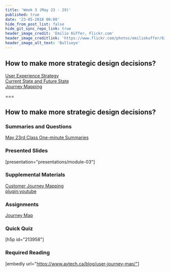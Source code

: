 ```yaml
---
title: 'Week 3 (May 23 - 29)'
published: true
date: '23-05-2018 00:00'
hide_from_post_list: false
hide_git_sync_repo_link: true
header_image_credit: 'Emilio Küffer, Flickr.com'
header_image_creditlink: 'https://www.flickr.com/photos/emiliokuffer/6384294717/'
header_image_alt_text: 'Bullseye'
---
```


## How to make more strategic design decisions?  
[User Experience Strategy](../../presentations/module-03?target=_blank#/module-03-4)  
[Current State and Future State](../../presentations/module-03?target=_blank#/module-03-5)  
[Journey Mapping](../../presentations/module-03?target=_blank#/module-03-6)  

===

## **How to make more strategic design decisions?**

### Summaries and Questions  
[May 23rd Class One-minute Summaries](https://sso.canvaslms.com/courses/1413912/assignments/9519524)

### Presented Slides  
[presentation="presentations/module-03"]

### Supplemental Materials  
[Customer Journey Mapping](https://www.youtube.com/watch?v=a40QYgO-_aM)  
[plugin:youtube](https://www.youtube.com/watch?v=a40QYgO-_aM)

### Assignments
[Journey Map](https://sso.canvaslms.com/courses/1413912/assignments/9519531)  

### Quick Quiz
[h5p id="213958"]

### Required Reading  
[embedly url="https://www.aytech.ca/blog/user-journey-map/"]
